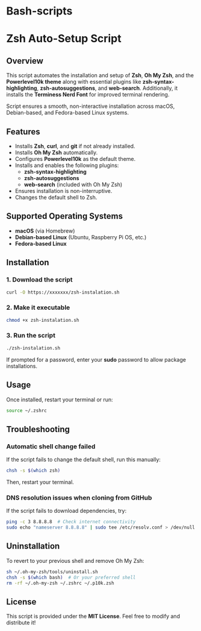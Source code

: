 # Bash-scripts

# Zsh Auto-Setup Script

## Overview

This script automates the installation and setup of **Zsh**, **Oh My Zsh**, and the **Powerlevel10k theme** along with essential plugins like **zsh-syntax-highlighting**, **zsh-autosuggestions**, and **web-search**. Additionally, it installs the **Terminess Nerd Font** for improved terminal rendering.

Script ensures a smooth, non-interactive installation across macOS, Debian-based, and Fedora-based Linux systems.

## Features

- Installs **Zsh**, **curl**, and **git** if not already installed.
- Installs **Oh My Zsh** automatically.
- Configures **Powerlevel10k** as the default theme.
- Installs and enables the following plugins:
  - **zsh-syntax-highlighting**
  - **zsh-autosuggestions**
  - **web-search** (included with Oh My Zsh)
- Ensures installation is non-interruptive.
- Changes the default shell to Zsh.

## Supported Operating Systems

- **macOS** (via Homebrew)
- **Debian-based Linux** (Ubuntu, Raspberry Pi OS, etc.)
- **Fedora-based Linux**

## Installation

### 1. Download the script

```bash
curl -O https://xxxxxxx/zsh-instalation.sh
```

### 2. Make it executable

```bash
chmod +x zsh-instalation.sh
```

### 3. Run the script

```bash
./zsh-instalation.sh
```

If prompted for a password, enter your **sudo** password to allow package installations.

## Usage

Once installed, restart your terminal or run:

```bash
source ~/.zshrc
```

## Troubleshooting

### **Automatic shell change failed**

If the script fails to change the default shell, run this manually:

```bash
chsh -s $(which zsh)
```

Then, restart your terminal.

### **DNS resolution issues when cloning from GitHub**

If the script fails to download dependencies, try:

```bash
ping -c 3 8.8.8.8  # Check internet connectivity
sudo echo "nameserver 8.8.8.8" | sudo tee /etc/resolv.conf > /dev/null  # Fix DNS
```

## Uninstallation

To revert to your previous shell and remove Oh My Zsh:

```bash
sh ~/.oh-my-zsh/tools/uninstall.sh
chsh -s $(which bash)  # Or your preferred shell
rm -rf ~/.oh-my-zsh ~/.zshrc ~/.p10k.zsh
```

## License

This script is provided under the **MIT License**. Feel free to modify and distribute it!
